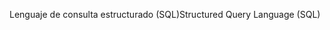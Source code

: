 <span data-ttu-id="2330a-101">Lenguaje de consulta estructurado (SQL)</span><span class="sxs-lookup"><span data-stu-id="2330a-101">Structured Query Language (SQL)</span></span>